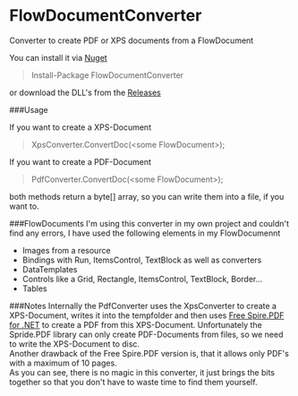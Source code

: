 # FlowDocumentConverter
Converter to create PDF or XPS documents from a FlowDocument

You can install it via [Nuget](https://www.nuget.org/packages/FlowDocumentConverter/1.0.0)  
>Install-Package FlowDocumentConverter  

or download the DLL's from the [Releases](https://github.com/Silv3rcircl3/FlowDocumentConverter/releases)  
  
###Usage

If you want to create a XPS-Document
>XpsConverter.ConvertDoc(\<some FlowDocument>);  

If you want to create a PDF-Document
>PdfConverter.ConvertDoc(\<some FlowDocument>);  

both methods return a byte[] array, so you can write them into a file, if you want to. 

###FlowDocuments
I'm using this converter in my own project and couldn't find any errors, I have used the following elements in my FlowDocumennt
- Images from a resource
- Bindings with Run, ItemsControl, TextBlock as well as converters
- DataTemplates
- Controls like a Grid, Rectangle, ItemsControl, TextBlock, Border...
- Tables


###Notes
Internally the PdfConverter uses the XpsConverter to create a XPS-Document, writes it into the tempfolder and then uses [Free Spire.PDF for .NET](https://www.nuget.org/packages/FreeSpire.PDF/) to create a PDF from this XPS-Document. 
Unfortunately the Spride.PDF library can only create PDF-Documents from files, so we need to write the XPS-Document to disc.  
Another drawback of the Free Spire.PDF version is, that it allows only PDF's with a maximum of 10 pages.  
As you can see, there is no magic in this converter, it just brings the bits together so that you don't have to waste time to find them yourself.
